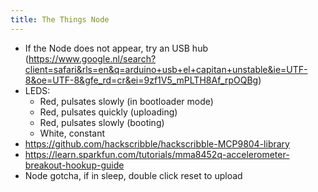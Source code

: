 ```yaml
---
title: The Things Node
---
```


* If the Node does not appear, try an USB hub (https://www.google.nl/search?client=safari&rls=en&q=arduino+usb+el+capitan+unstable&ie=UTF-8&oe=UTF-8&gfe_rd=cr&ei=9zf1V5_mPLTH8Af_rpOQBg)
* LEDS:
    * Red, pulsates slowly (in bootloader mode)
    * Red, pulsates quickly (uploading)
    * Red, pulsates slowly (booting)
    * White, constant
* https://github.com/hackscribble/hackscribble-MCP9804-library
* https://learn.sparkfun.com/tutorials/mma8452q-accelerometer-breakout-hookup-guide
* Node gotcha, if in sleep, double click reset to upload
